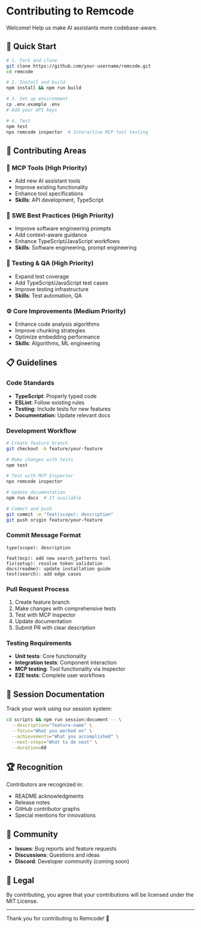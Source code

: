 # Contributing to Remcode

Welcome! Help us make AI assistants more codebase-aware.

## 🚀 Quick Start

```bash
# 1. Fork and clone
git clone https://github.com/your-username/remcode.git
cd remcode

# 2. Install and build  
npm install && npm run build

# 3. Set up environment
cp .env.example .env
# Add your API keys

# 4. Test
npm test
npx remcode inspector  # Interactive MCP tool testing
```

## 📂 Contributing Areas

### 🤖 **MCP Tools** (High Priority)
- Add new AI assistant tools
- Improve existing functionality
- Enhance tool specifications
- **Skills**: API development, TypeScript

### 🧠 **SWE Best Practices** (High Priority)  
- Improve software engineering prompts
- Add context-aware guidance
- Enhance TypeScript/JavaScript workflows
- **Skills**: Software engineering, prompt engineering

### 🧪 **Testing & QA** (High Priority)
- Expand test coverage
- Add TypeScript/JavaScript test cases
- Improve testing infrastructure
- **Skills**: Test automation, QA

### ⚙️ **Core Improvements** (Medium Priority)
- Enhance code analysis algorithms
- Improve chunking strategies
- Optimize embedding performance
- **Skills**: Algorithms, ML engineering

## 📋 Guidelines

### **Code Standards**
- **TypeScript**: Properly typed code
- **ESLint**: Follow existing rules
- **Testing**: Include tests for new features
- **Documentation**: Update relevant docs

### **Development Workflow**
```bash
# Create feature branch
git checkout -b feature/your-feature

# Make changes with tests
npm test

# Test with MCP Inspector
npx remcode inspector

# Update documentation
npm run docs  # If available

# Commit and push
git commit -m "feat(scope): description"
git push origin feature/your-feature
```

### **Commit Message Format**
```
type(scope): description

feat(mcp): add new search_patterns tool
fix(setup): resolve token validation
docs(readme): update installation guide
test(search): add edge cases
```

### **Pull Request Process**
1. Create feature branch
2. Make changes with comprehensive tests
3. Test with MCP Inspector
4. Update documentation
5. Submit PR with clear description

### **Testing Requirements**
- **Unit tests**: Core functionality
- **Integration tests**: Component interaction
- **MCP testing**: Tool functionality via Inspector
- **E2E tests**: Complete user workflows

## 🎯 Session Documentation

Track your work using our session system:

```bash
cd scripts && npm run session:document -- \
  --description="feature-name" \
  --focus="What you worked on" \
  --achievements="What you accomplished" \
  --next-steps="What to do next" \
  --duration=60
```

## 🏆 Recognition

Contributors are recognized in:
- README acknowledgments
- Release notes
- GitHub contributor graphs  
- Special mentions for innovations

## 🤝 Community

- **Issues**: Bug reports and feature requests
- **Discussions**: Questions and ideas
- **Discord**: Developer community (coming soon)

## 📄 Legal

By contributing, you agree that your contributions will be licensed under the MIT License.

---

Thank you for contributing to Remcode! 🚀
